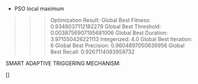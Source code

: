 - PSO local maximum




>>> Optimization Result:
Global Best Fitness: 0.9348037112182279
Global Best Threshold: 0.0038756907195681006
Global Best Duration: 3.971550426221113 Integerized: 4.0
Global Best Iteration: 6
Global Best Precision: 0.9604897050639956
Global Best Recall: 0.9267114093959732


SMART ADAPTIVE TRIGGERING MECHANISM:

[]